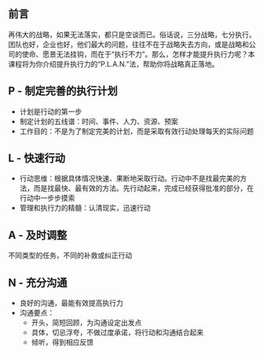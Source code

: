 ## 前言
再伟大的战略，如果无法落实，都只是空谈而已。俗话说，三分战略，七分执行。团队也好，企业也好，他们最大的问题，往往不在于战略失去方向，或是战略和公司的使命、愿景无法挂钩，而在于“执行不力”。那么，怎样才能提升执行力呢？本课程将为你介绍提升执行力的“P.L.A.N.”法，帮助你将战略真正落地。
## P - 制定完善的执行计划
* 计划是行动的第一步
* 制定计划的五线谱：时间、事件、人力、资源、预案
* 工作目的：不是为了制定完美的计划，而是采取有效行动处理每天的实际问题
## L - 快速行动
* 行动思维：根据具体情况快速、果断地采取行动。行动中不是找最完美的方法，而是找最快、最有效的方法。先行动起来，完成已经获得批准的部分，在行动中一步步摸索
* 管理和执行力的精髓：认清现实，迅速行动
## A - 及时调整
不同类型的任务，不同的补救或纠正行动
## N - 充分沟通
* 良好的沟通，最能有效提高执行力
* 沟通要点：
    * 开头，简短回顾，为沟通设定出发点
    * 具体，切忌浮夸，不做过度承诺，将行动和沟通结合起来
    * 倾听，得到相应反馈
